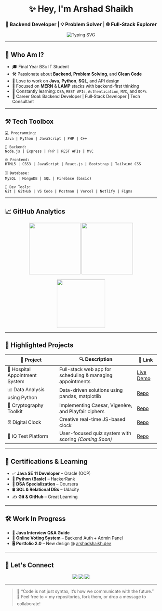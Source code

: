 <h1 align="center">✨ Hey, I'm Arshad Shaikh</h1>
<h3 align="center">🚀 Backend Developer | 💡 Problem Solver | 🌐 Full‑Stack Explorer</h3>

<p align="center">
  <img src="https://readme-typing-svg.demolab.com?font=JetBrains+Mono&size=20&duration=3000&pause=1000&color=36BCF7&center=true&vCenter=true&width=600&lines=Crafting+Code+that+Creates+Impact.;Always+Learning%2C+Building%2C+Improving.;Let%27s+Connect+and+Create+Together+%F0%9F%A4%9D" alt="Typing SVG" />
</p>

---

## 📌 Who Am I?

- 🎓 Final Year BSc IT Student  
- 🛠 Passionate about **Backend**, **Problem Solving**, and **Clean Code**
- 🧠 Love to work on **Java**, **Python**, **SQL**, and API design
- 🔄 Focused on **MERN** & **LAMP** stacks with backend-first thinking
- 🌱 Constantly learning: `DSA`, `REST APIs`, `Authentication`, `MVC`, and `OOPs`
- 🎯 Career Goal: Backend Developer | Full-Stack Developer | Tech Consultant

---

## ⚒️ Tech Toolbox

```text
💻 Programming:
Java | Python | JavaScript | PHP | C++

🧱 Backend:
Node.js | Express | PHP | REST APIs | MVC

🌐 Frontend:
HTML5 | CSS3 | JavaScript | React.js | Bootstrap | Tailwind CSS

🗄️ Database:
MySQL | MongoDB | SQL | Firebase (basic)

🧪 Dev Tools:
Git | GitHub | VS Code | Postman | Vercel | Netlify | Figma
````

---

## 📈 GitHub Analytics

<p align="center">
  <img src="https://github-readme-streak-stats.herokuapp.com/?user=Arshad-0&theme=gruvbox_duo" height="170" />
  <img src="https://github-readme-stats.vercel.app/api?username=Arshad-0&show_icons=true&theme=gruvbox&rank_icon=github&custom_title=Arshad%27s+GitHub+Stats" height="170" />
</p>

<p align="center">
  <img src="https://github-readme-stats.vercel.app/api/top-langs/?username=Arshad-0&layout=compact&theme=gruvbox" height="160" />
</p>

---

## 🚀 Highlighted Projects

| 🚧 Project                     | 🔍 Description                                            | 🔗 Link                                                                         |
| ------------------------------ | --------------------------------------------------------- | ------------------------------------------------------------------------------- |
| 🏥 Hospital Appointment System | Full-stack web app for scheduling & managing appointments | [Live Demo](https://project-hospital-appointment-management-system.vercel.app/) |
| 📊 Data Analysis using Python  | Data-driven solutions using pandas, matplotlib            | [Repo](https://github.com/Arshad-0/Data-Analysis-Using-Python)                  |
| 🔐 Cryptography Toolkit        | Implementing Caesar, Vigenère, and Playfair ciphers       | [Repo](https://github.com/Arshad-0/Cryptography_Problems)                       |
| ⏰ Digital Clock                | Creative real-time JS-based clock                         | [Repo](https://github.com/Arshad-0/Digital-Clock-1)                             |
| 🧠 IQ Test Platform            | User-focused quiz system with scoring *(Coming Soon)*     | [Repo](#)                                                                       |

---

## 🏅 Certifications & Learning

* ✅ **Java SE 11 Developer** – Oracle (OCP)
* 🐍 **Python (Basic)** – HackerRank
* 📘 **DSA Specialization** – Coursera
* 🛢 **SQL & Relational DBs** – Udacity
* ✍️ **Git & GitHub** – Great Learning

---

## 🛠 Work In Progress

* 🔄 **Java Interview Q\&A Guide**
* 🧠 **Online Voting System** – Backend Auth + Admin Panel
* 🖥️ **Portfolio 2.0** – New design @ [arshadshaikh.dev](https://arshadshaikh.dev)

---

## 🤝 Let's Connect

<p align="center">
  <a href="https://www.linkedin.com/in/arshad-ahemad-shaikh/"><img src="https://img.shields.io/badge/LinkedIn-0077B5?logo=linkedin&logoColor=white&style=for-the-badge"/></a>
  <a href="mailto:arshdshaikh53770@gmail.com"><img src="https://img.shields.io/badge/Gmail-D14836?logo=gmail&logoColor=white&style=for-the-badge"/></a>
  <a href="https://github.com/Arshad-0"><img src="https://img.shields.io/badge/GitHub-181717?logo=github&logoColor=white&style=for-the-badge"/></a>
</p>

---

> 💬 “Code is not just syntax, it’s how we communicate with the future.”
> 🌟 Feel free to ⭐ my repositories, fork them, or drop a message to collaborate!
